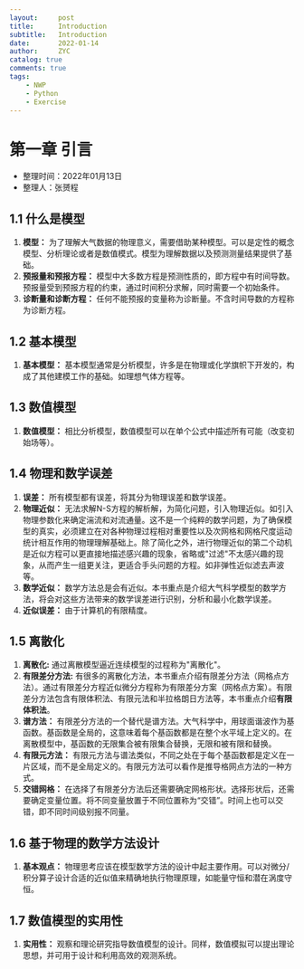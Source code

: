 ```yaml
---
layout:     post
title:      Introduction
subtitle:   Introduction
date:       2022-01-14
author:     ZYC
catalog: true
comments: true
tags:
    - NWP
    - Python
    - Exercise
---
```


<head>
    <script src="https://cdn.mathjax.org/mathjax/latest/MathJax.js?config=TeX-AMS-MML_HTMLorMML" type="text/javascript"></script>
    <script type="text/x-mathjax-config">
        MathJax.Hub.Config({
            tex2jax: {
            skipTags: ['script', 'noscript', 'style', 'textarea', 'pre'],
            inlineMath: [['$','$']]
            }
        });
    </script>
</head>

# 第一章 引言
- 整理时间：2022年01月13日
- 整理人：张赟程

## 1.1 什么是模型
1. **模型：** 为了理解大气数据的物理意义，需要借助某种模型。可以是定性的概念模型、分析理论或者是数值模式。模型为理解数据以及预测测量结果提供了基础。
2. **预报量和预报方程：** 模型中大多数方程是预测性质的，即方程中有时间导数。预报量受到预报方程的约束，通过时间积分求解，同时需要一个初始条件。
3. **诊断量和诊断方程：** 任何不能预报的变量称为诊断量。不含时间导数的方程称为诊断方程。

## 1.2 基本模型
1. **基本模型：** 基本模型通常是分析模型，许多是在物理或化学旗帜下开发的，构成了其他建模工作的基础。如理想气体方程等。

## 1.3 数值模型
1. **数值模型：** 相比分析模型，数值模型可以在单个公式中描述所有可能（改变初始场等）。

## 1.4 物理和数学误差
1. **误差：** 所有模型都有误差，将其分为物理误差和数学误差。
2. **物理近似：** 无法求解N-S方程的解析解，为简化问题，引入物理近似。如引入物理参数化来确定湍流和对流通量。这不是一个纯粹的数学问题，为了确保模型的真实，必须建立在对各种物理过程相对重要性以及次网格和网格尺度运动统计相互作用的物理理解基础上。除了简化之外，进行物理近似的第二个动机是近似方程可以更直接地描述感兴趣的现象，省略或"过滤"不太感兴趣的现象，从而产生一组更关注，更适合手头问题的方程。如非弹性近似滤去声波等。
3. **数学近似：** 数学方法总是会有近似。本书重点是介绍大气科学模型的数学方法，将会对这些方法带来的数学误差进行识别，分析和最小化数学误差。
4. **近似误差：** 由于计算机的有限精度。
   
## 1.5 离散化
1. **离散化:** 通过离散模型逼近连续模型的过程称为"离散化"。
2. **有限差分方法:** 有很多的离散化方法，本书重点介绍有限差分方法（网格点方法）。通过有限差分方程近似微分方程称为有限差分方案（网格点方案）。有限差分方法包含有限体积法、有限元法和半拉格朗日方法等，本书重点介绍**有限体积法**。
3. **谱方法：** 有限差分方法的一个替代是谱方法。大气科学中，用球面谐波作为基函数。基函数是全局的，这意味着每个基函数都是在整个水平域上定义的。在离散模型中，基函数的无限集合被有限集合替换，无限和被有限和替换。
4. **有限元方法：** 有限元方法与谱法类似，不同之处在于每个基函数都是定义在一片区域，而不是全局定义的。有限元方法可以看作是推导格网点方法的一种方式。
5. **交错网格：** 在选择了有限差分方法后还需要确定网格形状。选择形状后，还需要确定变量位置。将不同变量放置于不同位置称为“交错”。时间上也可以交错，即不同时间级别报不同量。
   
## 1.6 基于物理的数学方法设计
1. **基本观点：** 物理思考应该在模型数学方法的设计中起主要作用。可以对微分/积分算子设计合适的近似值来精确地执行物理原理，如能量守恒和潜在涡度守恒。

## 1.7 数值模型的实用性
1. **实用性：** 观察和理论研究指导数值模型的设计。同样，数值模拟可以提出理论思想，并可用于设计和利用高效的观测系统。

